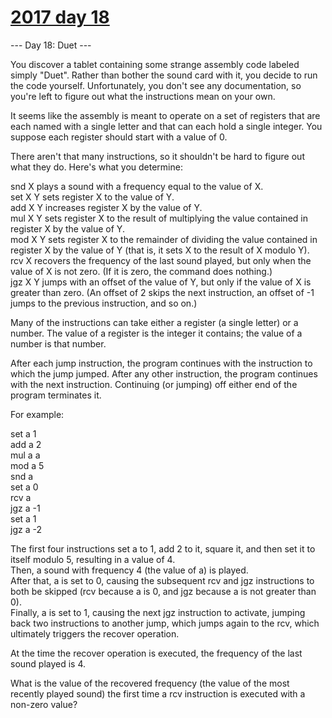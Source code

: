 # [2017 day 18](https://adventofcode.com/2017/day/18)

--- Day 18: Duet ---

You discover a tablet containing some strange assembly code labeled simply "Duet". Rather than bother the sound card with it, you decide to run the code yourself. Unfortunately, you don't see any documentation, so you're left to figure out what the instructions mean on your own.

It seems like the assembly is meant to operate on a set of registers that are each named with a single letter and that can each hold a single integer. You suppose each register should start with a value of 0.

There aren't that many instructions, so it shouldn't be hard to figure out what they do.  Here's what you determine:

snd X plays a sound with a frequency equal to the value of X.\
set X Y sets register X to the value of Y.\
add X Y increases register X by the value of Y.\
mul X Y sets register X to the result of multiplying the value contained in register X by the value of Y.\
mod X Y sets register X to the remainder of dividing the value contained in register X by the value of Y (that is, it sets X to the result of X modulo Y).\
rcv X recovers the frequency of the last sound played, but only when the value of X is not zero. (If it is zero, the command does nothing.)\
jgz X Y jumps with an offset of the value of Y, but only if the value of X is greater than zero. (An offset of 2 skips the next instruction, an offset of -1 jumps to the previous instruction, and so on.)

Many of the instructions can take either a register (a single letter) or a number. The value of a register is the integer it contains; the value of a number is that number.

After each jump instruction, the program continues with the instruction to which the jump jumped. After any other instruction, the program continues with the next instruction. Continuing (or jumping) off either end of the program terminates it.

For example:

set a 1\
add a 2\
mul a a\
mod a 5\
snd a\
set a 0\
rcv a\
jgz a -1\
set a 1\
jgz a -2

The first four instructions set a to 1, add 2 to it, square it, and then set it to itself modulo 5, resulting in a value of 4.\
Then, a sound with frequency 4 (the value of a) is played.\
After that, a is set to 0, causing the subsequent rcv and jgz instructions to both be skipped (rcv because a is 0, and jgz because a is not greater than 0).\
Finally, a is set to 1, causing the next jgz instruction to activate, jumping back two instructions to another jump, which jumps again to the rcv, which ultimately triggers the recover operation.

At the time the recover operation is executed, the frequency of the last sound played is 4.

What is the value of the recovered frequency (the value of the most recently played sound) the first time a rcv instruction is executed with a non-zero value?
